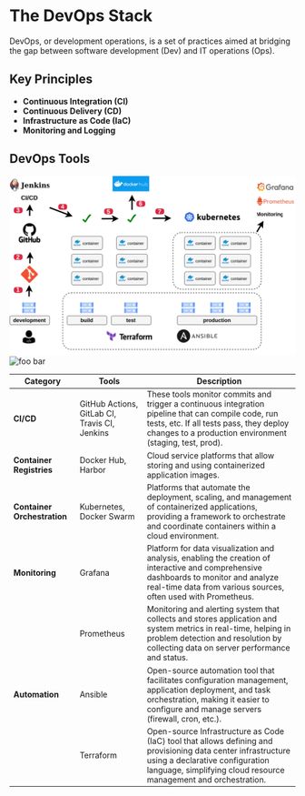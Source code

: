 # The DevOps Stack

DevOps, or development operations, is a set of practices aimed at bridging the gap between software development (Dev) and IT operations (Ops).

## Key Principles

- **Continuous Integration (CI)**
- **Continuous Delivery (CD)**
- **Infrastructure as Code (IaC)**
- **Monitoring and Logging**

## DevOps Tools

![foo bar](/learning/stack-devops/stack-devops.svg#light-mode-only)
![foo bar](/learning/stack-devops/stack-devops-dark.svg#dark-mode-only)

| Category             | Tools                             | Description |
|----------------------|-----------------------------------|-------------|
| **CI/CD**            | GitHub Actions, GitLab CI, Travis CI, Jenkins | These tools monitor commits and trigger a continuous integration pipeline that can compile code, run tests, etc. If all tests pass, they deploy changes to a production environment (staging, test, prod). |
| **Container Registries** | Docker Hub, Harbor               | Cloud service platforms that allow storing and using containerized application images. |
| **Container Orchestration** | Kubernetes, Docker Swarm        | Platforms that automate the deployment, scaling, and management of containerized applications, providing a framework to orchestrate and coordinate containers within a cloud environment. |
| **Monitoring**       | Grafana                           | Platform for data visualization and analysis, enabling the creation of interactive and comprehensive dashboards to monitor and analyze real-time data from various sources, often used with Prometheus. |
|                      | Prometheus                        | Monitoring and alerting system that collects and stores application and system metrics in real-time, helping in problem detection and resolution by collecting data on server performance and status. |
| **Automation**       | Ansible                           | Open-source automation tool that facilitates configuration management, application deployment, and task orchestration, making it easier to configure and manage servers (firewall, cron, etc.). |
|                      | Terraform                         | Open-source Infrastructure as Code (IaC) tool that allows defining and provisioning data center infrastructure using a declarative configuration language, simplifying cloud resource management and orchestration. |